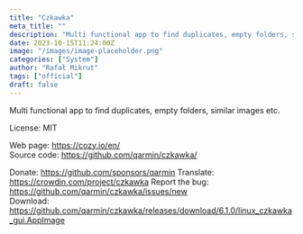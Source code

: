 ```yaml
---
title: "Czkawka"
meta_title: ""
description: "Multi functional app to find duplicates, empty folders, similar images etc."
date: 2023-10-15T11:24:00Z
image: "/images/image-placeholder.png"
categories: ["System"]
author: "Rafał Mikrut"
tags: ["official"]
draft: false
---
```


Multi functional app to find duplicates, empty folders, similar images etc.

License: MIT

Web page: https://cozy.io/en/  
Source code: https://github.com/qarmin/czkawka/

Donate: https://github.com/sponsors/qarmin
Translate: https://crowdin.com/project/czkawka
Report the bug: https://github.com/qarmin/czkawka/issues/new  
Download: https://github.com/qarmin/czkawka/releases/download/6.1.0/linux_czkawka_gui.AppImage

